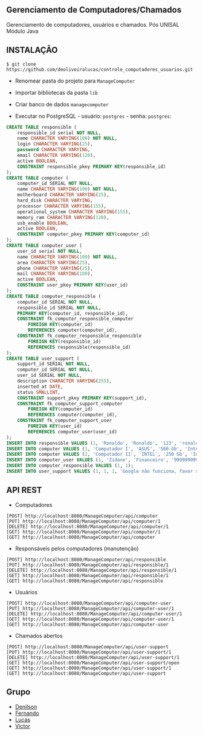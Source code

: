 ## Gerenciamento de Computadores/Chamados ##
Gerenciamento de computadores, usuários e chamados.
Pós UNISAL
Módulo Java

## INSTALAÇÃO ##
```
$ git clone https://github.com/deoliveiralucas/controle_computadores_usuarios.git
```

- Renomear pasta do projeto para `ManageComputer`

- Importar bibliotecas da pasta `lib`

- Criar banco de dados `managecomputer`

- Executar no PostgreSQL - usuário: `postgres` - senha: `postgres`:
``` sql
CREATE TABLE responsible (
    responsible_id serial NOT NULL,
    name CHARACTER VARYING(100) NOT NULL,
    login CHARACTER VARYING(25),
    password CHARACTER VARYING,
    email CHARACTER VARYING(120),
    active BOOLEAN,
    CONSTRAINT responsible_pkey PRIMARY KEY(responsible_id)
);
CREATE TABLE computer (
    computer_id SERIAL NOT NULL,
    name CHARACTER VARYING(100) NOT NULL,
    motherboard CHARACTER VARYING(25),
    hard_disk CHARACTER VARYING,
    processor CHARACTER VARYING(155),
    operational_system CHARACTER VARYING(155),
    memory_ram CHARACTER VARYING(120),
    usb_enable BOOLEAN,
    active BOOLEAN,
    CONSTRAINT computer_pkey PRIMARY KEY(computer_id)
);
CREATE TABLE computer_user (
    user_id serial NOT NULL,
    name CHARACTER VARYING(100) NOT NULL,
    area CHARACTER VARYING(25),
    phone CHARACTER VARYING(25),
    mail CHARACTER VARYING(100),
    active BOOLEAN,
    CONSTRAINT user_pkey PRIMARY KEY(user_id)
);
CREATE TABLE computer_responsible (
    computer_id SERIAL NOT NULL,
    responsible_id SERIAL NOT NULL,
    PRIMARY KEY(computer_id, responsible_id),
    CONSTRAINT fk_computer_responsible_computer
        FOREIGN KEY(computer_id)
        REFERENCES computer(computer_id),
    CONSTRAINT fk_computer_responsible_responsible
        FOREIGN KEY(responsible_id)
        REFERENCES responsible(responsible_id)
);
CREATE TABLE user_support (
    support_id SERIAL NOT NULL,
    computer_id SERIAL NOT NULL,
    user_id SERIAL NOT NULL,
    description CHARACTER VARYING(255),
    inserted_at DATE,
    status SMALLINT,
    CONSTRAINT support_pkey PRIMARY KEY(support_id),
    CONSTRAINT fk_computer_support_computer
        FOREIGN KEY(computer_id)
        REFERENCES computer(computer_id),
    CONSTRAINT fk_computer_support_user
        FOREIGN KEY(user_id)
        REFERENCES computer_user(user_id)
);
INSERT INTO responsible VALUES (1, 'Ronaldo', 'Ronaldo', '123', 'ronaldo@email.com', true);
INSERT INTO computer VALUES (1, 'Computador I', 'ASUS', '500 Gb', 'Intel I7', 'Windows 8', '12 Gb', true, true);
INSERT INTO computer VALUES (2, 'Computador II', 'INTEL', '250 Gb', 'Intel I5', 'Windows 10', '7 Gb', true, true);
INSERT INTO computer_user VALUES (1, 'Zidane', 'Financeiro', '9999999999', 'zidane@email.com', true);
INSERT INTO computer_responsible VALUES (1, 1);
INSERT INTO user_support VALUES (1, 1, 1, 'Google não funciona, favor solucionar', '2015-10-26', 1);
```

## API REST ##
- Computadores
```
[POST] http://localhost:8080/ManageComputer/api/computer
[PUT] http://localhost:8080/ManageComputer/api/computer/1
[DELETE] http://localhost:8080/ManageComputer/api/computer/1
[GET] http://localhost:8080/ManageComputer/api/computer/1
[GET] http://localhost:8080/ManageComputer/api/computer
```

- Responsáveis pelos computadores (manutenção)
```
[POST] http://localhost:8080/ManageComputer/api/responsible
[PUT] http://localhost:8080/ManageComputer/api/responsible/1
[DELETE] http://localhost:8080/ManageComputer/api/responsible/1
[GET] http://localhost:8080/ManageComputer/api/responsible/1
[GET] http://localhost:8080/ManageComputer/api/responsible
```

- Usuários
```
[POST] http://localhost:8080/ManageComputer/api/computer-user
[PUT] http://localhost:8080/ManageComputer/api/computer-user/1
[DELETE] http://localhost:8080/ManageComputer/api/computer-user/1
[GET] http://localhost:8080/ManageComputer/api/computer-user/1
[GET] http://localhost:8080/ManageComputer/api/computer-user
```

- Chamados abertos
```
[POST] http://localhost:8080/ManageComputer/api/user-support
[PUT] http://localhost:8080/ManageComputer/api/user-support/1
[DELETE] http://localhost:8080/ManageComputer/api/user-support/1
[GET] http://localhost:8080/ManageComputer/api/user-support/open
[GET] http://localhost:8080/ManageComputer/api/user-support/1
[GET] http://localhost:8080/ManageComputer/api/user-support
```

## Grupo ##

- [Denilson](https://github.com/Deniilson)
- [Fernando](https://github.com/fernandomaximo)
- [Lucas](https://github.com/deoliveiralucas)
- [Victor](https://github.com/victorrennan)


